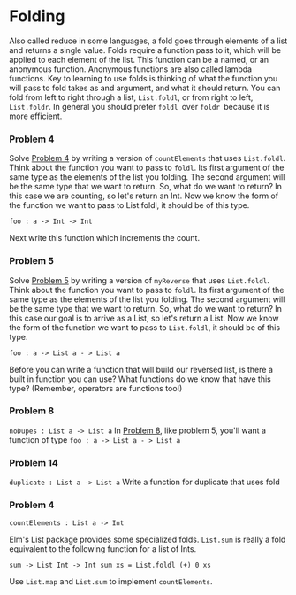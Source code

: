 # Folding

Also called reduce in some languages, a fold goes through elements of a list and returns a single value. Folds require a function pass to it, which will be applied to each element of the list. This function can be a named, or an anonymous function. Anonymous functions are also called lambda functions. Key to learning to use folds is thinking of what the function you will pass to fold takes as and argument, and what it should return. You can fold from left to right through a list, `List.foldl`, or from right to left, `List.foldr`. In general you should prefer `foldl `over `foldr `because it is more efficient.

### Problem 4

Solve [Problem 4](../p/p04.md) by writing a version of `countElements` that uses `List.foldl`. Think about the function you want to pass to `foldl`. Its first argument of the same type as the elements of the list you folding. The second argument will be the same type that we want to return. So, what do we want to return? In this case we are counting, so let's return an Int.
Now we know the form of the function we want to pass to List.foldl, it should be of this type.

`foo : a -> Int -> Int`

Next write this function which increments the count.

### Problem 5

Solve [Problem 5](../p/p05.md) by writing a version of `myReverse` that uses `List.foldl`. Think about the function you want to pass to `foldl`. Its first argument of the same type as the elements of the list you folding. The second argument will be the same type that we want to return. So, what do we want to return? In this case our goal is to arrive as a List, so let's return a List.
Now we know the form of the function we want to pass to `List.foldl`, it should be of this type.

`foo : a -> List a - > List a`

Before you can write a function that will build our reversed list, is there a built in function you can use? What functions do we know that have this type? \(Remember, operators are functions too!\)

### Problem 8

`noDupes : List a -> List a`
In [Problem 8](../p/p08.md), like problem 5, you'll want a function of type
`foo : a -> List a - > List a`

### Problem 14

`duplicate : List a -> List a`
Write a function for duplicate that uses fold

### Problem 4

`countElements : List a -> Int`

Elm's List package provides some specialized folds. `List.sum` is really a fold equivalent to the following function for a list of Ints.

`sum -> List Int -> Int
sum xs = List.foldl (+) 0 xs
`

Use `List.map` and `List.sum` to implement `countElements`.


